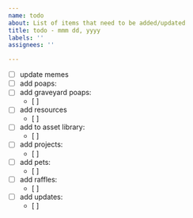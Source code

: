 ```yaml
---
name: todo
about: List of items that need to be added/updated
title: todo - mmm dd, yyyy
labels: ''
assignees: ''

---
```


- [ ] update memes
- [ ] add poaps: 
- [ ] add graveyard poaps: 
  - [ ] 
- [ ] add resources
  - [ ] 
- [ ] add to asset library:
  - [ ] 
- [ ] add projects:
  - [ ] 
- [ ] add pets:
  - [ ] 
- [ ] add raffles:
  - [ ] 
- [ ] add updates:
  - [ ]
